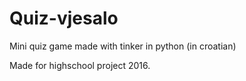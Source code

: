 # Quiz-vjesalo
Mini quiz game made with tinker in python (in croatian)

Made for highschool project 2016.
